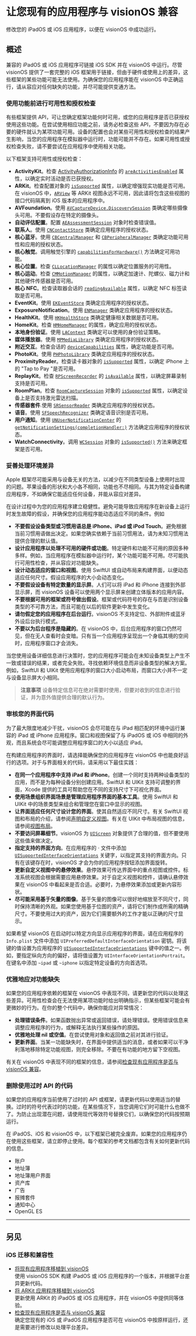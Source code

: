 # 让您现有的应用程序与 visionOS 兼容
修改您的 iPadOS 或 iOS 应用程序，以便在 visionOS 中成功运行。

## 概述

兼容的 iPadOS 或 iOS 应用程序可链接 iOS SDK 并在 visionOS 中运行。尽管 visionOS 提供了一套完整的 iOS 框架用于链接，但由于硬件或使用上的差异，这些框架的某些功能可能无法使用。为确保您的应用程序能在 visionOS 中正确运行，请从容应对任何缺失的功能，并尽可能提供变通方法。

### 使用功能前进行可用性和授权检查

有些框架提供 API，可让您确定框架功能何时可用，或您的应用程序是否已获授权使用这些功能。在尝试使用相应功能之前，请务必检查这些 API，不要因为存在必要的硬件就认为某项功能可用。设备的配置也会对某些可用性和授权检查的结果产生影响，当您的应用程序在模拟器中运行时，功能可能并不存在。如果可用性或授权检查失败，请不要尝试在应用程序中使用相关功能。

以下框架支持可用性或授权检查：

- **ActivityKit**。检查 [ActivityAuthorizationInfo](https://developer.apple.com/documentation/ActivityKit/ActivityAuthorizationInfo) 的 [`areActivitiesEnabled`](https://developer.apple.com/documentation/ActivityKit/ActivityAuthorizationInfo/areActivitiesEnabled) 属性，以确定实时活动是否已获授权。
- **ARKit**。检查配置对象的 [`isSupported`](https://developer.apple.com/documentation/arkit/arconfiguration/2923553-issupported) 属性，以确定增强现实功能是否可用。在 visionOS 中，[`ARView`](https://developer.apple.com/documentation/RealityKit/ARView) 等 ARKit 视图永远不可用，因此请将包含这些视图的接口代码隔离到 iOS 版本的应用程序中。
- **AVFoundation**。使用 [`AVCaptureDevice.DiscoverySession`](https://developer.apple.com/documentation/avfoundation/avcapturedevice/discoverysession) 类确定哪些摄像头可用。不要假设存在特定的摄像头。
- **自动评估配置**。配置 [`AEAssessmentSession`](https://developer.apple.com/documentation/AutomaticAssessmentConfiguration/AEAssessmentSession) 对象时检查错误值。
- **联系人**。使用 [`CNContactStore`](https://developer.apple.com/documentation/Contacts/CNContactStore) 类确定应用程序的授权状态。
- **核心蓝牙**。使用 [`CBCentralManager`](https://developer.apple.com/documentation/CoreBluetooth/CBCentralManager) 和 [`CBPeripheralManager`](https://developer.apple.com/documentation/CoreBluetooth/CBPeripheralManager) 类确定功能可用性和应用的授权状态。
- **核心触觉**。调用触觉引擎的 [`capabilitiesForHardware()`](https://developer.apple.com/documentation/CoreHaptics/CHHapticEngine/capabilitiesForHardware()) 方法确定可用功能。
- **核心位置**。检查 [`CLLocationManager`](https://developer.apple.com/documentation/corelocation/cllocationmanager) 的属性以确定位置服务的可用性。
- **核心运动**。检查 [`CMMotionManager`](https://developer.apple.com/documentation/coremotion/cmmotionmanager) 的属性，以确定加速计、陀螺仪、磁力计和其他硬件传感器是否可用。
- **核心 NFC**。检查读取器会话的 [`readingAvailable`](https://developer.apple.com/documentation/corenfc/nfcreadersession/3043845-readingavailable) 属性，以确定 NFC 标签读取是否可用。
- **EventKit**。使用 [`EKEventStore`](https://developer.apple.com/documentation/eventkit/ekeventstore) 类确定应用程序的授权状态。
- **ExposureNotification**。使用 [`ENManager`](https://developer.apple.com/documentation/exposurenotification/enmanager) 类确定应用程序的授权状态。
- **HealthKit**。使用 [`HKHealthStore`](https://developer.apple.com/documentation/healthkit/hkhealthstore) 类确定健康相关数据是否可用。
- **HomeKit**。检查 [`HMHomeManager`](https://developer.apple.com/documentation/homekit/hmhomemanager) 的属性，确定应用的授权状态。
- **本地身份验证**。使用 [`LAContext`](https://developer.apple.com/documentation/LocalAuthentication/LAContext) 类确定可以使用的身份验证策略。
- **媒体播放器**。使用 [`MPMediaLibrary`](https://developer.apple.com/documentation/mediaplayer/mpmedialibrary) 类确定应用程序的授权状态。
- **附近交互**。检查会话的 [`deviceCapabilities`](https://developer.apple.com/documentation/nearbyinteraction/nisession/3951288-devicecapabilities) 属性，确定功能是否可用。
- **PhotoKit**。使用 [`PHPhotoLibrary`](https://developer.apple.com/documentation/photokit/phphotolibrary) 类确定应用程序的授权状态。
- **ProximityReader**。检查读卡器对象的 [`isSupported`](https://developer.apple.com/documentation/ProximityReader/PaymentCardReader/isSupported) 属性，以确定 iPhone 上的 "Tap to Pay "是否可用。
- **ReplayKit**。检查 [`RPScreenRecorder`](https://developer.apple.com/documentation/ReplayKit/RPScreenRecorder) 的 [`isAvailable`](https://developer.apple.com/documentation/replaykit/rpscreenrecorder/isavailable) 属性，以确定屏幕录制支持是否可用。
- **RoomPlan**。检查 [`RoomCaptureSession`](https://developer.apple.com/documentation/RoomPlan/RoomCaptureSession) 对象的 [`isSupported`](https://developer.apple.com/documentation/RoomPlan/RoomCaptureSession/isSupported) 属性，以确定设备上是否支持激光雷达扫描。
- **传感器套件**.使用 [`SRSensorReader`](https://developer.apple.com/documentation/sensorkit/srsensorreader) 类确定应用程序的授权状态。
- **语音**。使用 [`SFSpeechRecognizer`](https://developer.apple.com/documentation/speech/sfspeechrecognizer) 类确定语音识别是否可用。
- **用户通知**。使用 [`UNUserNotificationCenter`](https://developer.apple.com/documentation/UserNotifications/UNUserNotificationCenter) 的 [`getNotificationSettings(completionHandler:)`](https://developer.apple.com/documentation/usernotifications/unusernotificationcenter/getnotificationsettings(completionhandler:)) 方法确定应用程序的授权状态。
- **WatchConnectivity**。调用 [`WCSession`](https://developer.apple.com/documentation/WatchConnectivity/WCSession) 对象的 [`isSupported()`](https://developer.apple.com/documentation/watchconnectivity/wcsession/issupported()) 方法来确定框架是否可用。

### 妥善处理环境差异
Apple 框架尽可能采用与设备无关的方法，以减少在不同类型设备上使用时出现的问题。苹果设备的形状和大小各不相同，功能也不尽相同。与其为特定设备构建应用程序，不如确保它能适应任何设备，并能从容应对差异。

在设计过程中为您的应用程序建立稳健性。避免可能导致应用程序在新设备上运行时发生故障的假设，并确保您的应用程序能动态适应不同的条件。例如

- **不要假设设备类型或习惯用语总是 iPhone、iPad 或 iPod Touch**。避免根据当前习惯用语做出决定。如果您确实依赖于当前习惯用法，请为未知习惯用法提供合理的默认值。
- **设计应用程序以处理不可用的硬件或功能**。特定硬件和功能不可用的原因多种多样。例如，当应用程序在模拟器中运行时，某个功能可能不可用。尽可能执行可用性检查，并从容应对功能缺失。
- **设计动态适应的窗口和视图**。使用 SwiftUI 或自动布局来构建界面，以便动态适应任何尺寸。假设应用程序的大小会动态变化。
- **不要假设设备有特定数量的显示屏**。人们可以将 iPad 和 iPhone 连接到外部显示屏，而 visionOS 设备可以使用两个显示屏来创建立体版本的应用内容。
- **不要根据可用的框架或符号做出假设**。框架或代码符号的存在与否是识别设备类型的不可靠方法，而且可能在以后的软件更新中发生变化。
- **请勿假定您的应用程序在后台运行**。visionOS 不支持定位、外部附件或蓝牙外设后台执行模式。
- **不要以为后台程序是隐藏的**。在 visionOS 中，后台应用程序的窗口仍然可见，但在无人查看时会变暗。只有当一个应用程序呈现出一个身临其境的空间时，应用程序窗口才会消失。

当您使用设备详细信息进行决策时，您的应用程序可能会在未知设备类型上产生不一致或错误的结果，或者完全失败。寻找依赖环境信息而非设备类型的解决方案。例如，SwiftUI 和 UIKit 使用应用程序的窗口大小启动布局，而窗口大小并不一定与设备显示屏大小相同。

> **注意事项**
> 设备特定信息可在绝对需要时使用，但要对收到的信息进行验证，并为意外值提供合理的默认行为。

### 审核您的界面代码
为了最大限度地减少干扰，visionOS 会尽可能在与 iPad 相匹配的环境中运行兼容的 iPad 或 iPhone 应用程序。窗口和视图保留了与 iPadOS 或 iOS 中相同的外观，而且系统会尽可能调整应用程序窗口的大小以适应 iPad。

在构建应用程序的界面时，请选择能确保您的应用程序在 visionOS 中也能良好运行的选项。对于与界面相关的代码，请采用以下最佳实践：

- **在同一个应用程序中支持 iPad 和 iPhone**。创建一个同时支持两种设备类型的应用，而不是为每种设备分别创建应用。SwiftUI 和 UIKit 支持可调整的界面，Xcode 提供的工具可帮助您在不同的支持尺寸下可视化界面。
- **使用场景组织界面场景是管理应用程序界面的基本工具**。使用 SwiftUI 和 UIKit 中的场景类型来组合和管理您在窗口中显示的视图。
- **让界面适应任何尺寸设计您的界面**。使其自然适应不同尺寸。有关 SwiftUI 视图和布局的介绍，请参阅[声明自定义视图](https://developer.apple.com/documentation/SwiftUI/Declaring-a-Custom-View)。有关在 UIKit 中布局视图的信息，请参阅[视图布局](https://developer.apple.com/documentation/uikit/view_layout)。
- **不要访问屏幕细节**。visionOS 为 [`UIScreen`](https://developer.apple.com/documentation/uikit/uiscreen) 对象提供了合理的值，但不要使用这些值来做决定。
- **指定支持的界面方向**。在应用程序的 · 文件中添加 [`UISupportedInterfaceOrientations`](https://developer.apple.com/documentation/bundleresources/information_property_list/uisupportedinterfaceorientations) 关键字，以指定其支持的界面方向。只有在该键存在时，visionOS 才会为你的应用程序按钮添加界面旋转。
- **更新自定义视图中的悬停效果**。悬停效果可传达界面中的重点视图或控件。标准系统视图会根据需要应用悬停效果。对于自定义视图和控件，请确认悬停效果在 visionOS 中看起来是否合适。必要时，为悬停效果添加或更新内容形状。
- **尽可能采用基于矢量的图像**。基于矢量的图像可以很好地缩放至不同尺寸，同时保持清晰的外观。如果您使用基于位图的资产，请将它们制作成所需的精确尺寸。不要使用过大的资产，因为它们需要额外的工作才能以正确的尺寸显示。

如果希望 visionOS 在启动时以特定方向显示应用程序的界面，请在应用程序的 `Info.plist` 文件中添加 `UIPreferredDefaultInterfaceOrientation` 密钥。将该键的值设置为应用程序的 [`UISupportedInterfaceOrientations`](https://developer.apple.com/documentation/bundleresources/information_property_list/uisupportedinterfaceorientations) 键中的值之一。例如，要指定纵向方向的偏好，请将值设置为 `UIInterfaceOrientationPortrait`。在键名中添加 `~ipad` 或 `~iphone` 以指定特定设备的方向首选项。

### 优雅地应对功能缺失

如果您的应用程序依赖的框架在 visionOS 中表现不同，请更新您的代码以处理这些差异。可用性检查会在无法使用某项功能时给出明确指示，但某些框架可能会有更微妙的行为。在你的整个代码中，确保你能应对异常情况：

- **处理错误条件**。如果函数抛出异常或返回错误，请处理错误。使用错误信息来调整应用程序的行为，或解释无法执行某些操作的原因。
- **优雅地处理 nil 或空值**。在尝试使用对象和返回值之前对其进行验证。
- **更新界面**。当某一功能缺失时，在界面中提供适当的消息，或者如果可以干净利落地移除特定功能视图，则完全移除。不要在有功能的地方留下空视图。

有关在 visionOS 中表现不同的框架的信息，请参阅[检查现有应用程序是否与 visionOS 兼容](https://developer.apple.com/documentation/visionos/checking-whether-your-app-is-compatible-with-visionos)。

### 删除使用过时 API 的代码

如果您的应用程序当前使用了过时的 API 或框架，请更新代码以使用适当的替换。过时的符号代表过时的功能，在某些情况下，当您调用它们时可能什么也做不了。为防止出现潜在问题，请使用现代等效符号替换它们，以确保您的代码按预期运行。

在 iPadOS、iOS 和 visionOS 中，以下框架已被完全废弃。如果您的应用程序仍在使用这些框架，请立即停止使用。每个框架的参考文档都包含有关如何更新代码的信息。
- 账户
- 地址簿
- 地址簿用户界面
- 资产库
- 广告
- 报摊套件
- 通知中心
- OpenGL ES

---

## 另见

### iOS 迁移和兼容性

- [将现有应用程序移植到 visionOS](https://developer.apple.com/documentation/visionos/bringing-your-app-to-visionos)  
使用 visionOS SDK 构建 iPadOS 或 iOS 应用程序的一个版本，并根据平台差异更新代码。
- [将 ARKit 应用程序移植到 visionOS](https://developer.apple.com/documentation/visionos/bringing-your-arkit-app-to-visionos)  
更新使用 ARKit 的 iPadOS 或 iOS 应用程序，并在 visionOS 中提供同等体验。
- [检查现有应用程序是否与 visionOS 兼容](https://developer.apple.com/documentation/visionos/checking-whether-your-app-is-compatible-with-visionos)  
确定您现有的 iOS 或 iPadOS 应用程序是否可在 visionOS 中按原样运行，还是需要进行修改以处理平台差异。